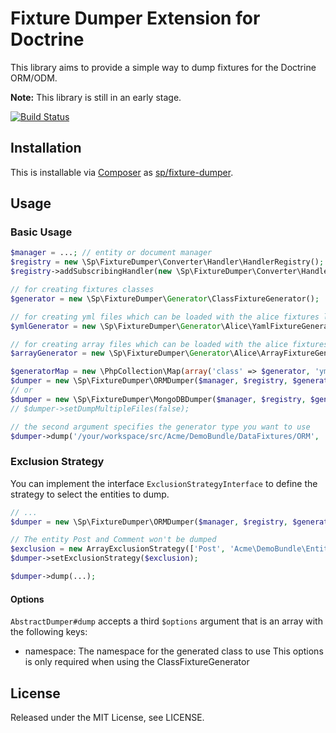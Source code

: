 # Fixture Dumper Extension for Doctrine

This library aims to provide a simple way to dump fixtures for the Doctrine ORM/ODM.

**Note:** This library is still in an early stage.

[![Build Status](https://travis-ci.org/Spea/fixture-dumper.png?branch=master)](https://travis-ci.org/Spea/fixture-dumper)

## Installation ##

This is installable via [Composer](https://getcomposer.org/) as [sp/fixture-dumper](https://packagist.org/packages/sp/fixture-dumper).

## Usage ##

### Basic Usage ###

```php
$manager = ...; // entity or document manager
$registry = new \Sp\FixtureDumper\Converter\Handler\HandlerRegistry();
$registry->addSubscribingHandler(new \Sp\FixtureDumper\Converter\Handler\DateHandler());

// for creating fixtures classes
$generator = new \Sp\FixtureDumper\Generator\ClassFixtureGenerator();

// for creating yml files which can be loaded with the alice fixtures library
$ymlGenerator = new \Sp\FixtureDumper\Generator\Alice\YamlFixtureGenerator();

// for creating array files which can be loaded with the alice fixtures library
$arrayGenerator = new \Sp\FixtureDumper\Generator\Alice\ArrayFixtureGenerator();

$generatorMap = new \PhpCollection\Map(array('class' => $generator, 'yml' => $ymlGenerator, 'array' => $arrayGenerator));
$dumper = new \Sp\FixtureDumper\ORMDumper($manager, $registry, $generatorMap);
// or
$dumper = new \Sp\FixtureDumper\MongoDBDumper($manager, $registry, $generatorMap);
// $dumper->setDumpMultipleFiles(false);

// the second argument specifies the generator type you want to use
$dumper->dump('/your/workspace/src/Acme/DemoBundle/DataFixtures/ORM', 'array');
```

### Exclusion Strategy ###

You can implement the interface `ExclusionStrategyInterface` to define the strategy to select the entities to dump.

```php
// ...
$dumper = new \Sp\FixtureDumper\ORMDumper($manager, $registry, $generatorMap);

// The entity Post and Comment won't be dumped
$exclusion = new ArrayExclusionStrategy(['Post', 'Acme\DemoBundle\Entity\Comment']);
$dumper->setExclusionStrategy($exclusion);

$dumper->dump(...);
```

#### Options

`AbstractDumper#dump` accepts a third `$options` argument that is an array
with the following keys:

- namespace: The namespace for the generated class to use
  This options is only required when using the ClassFixtureGenerator

## License ##

Released under the MIT License, see LICENSE.
